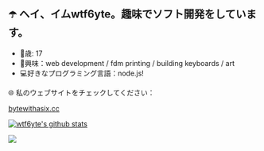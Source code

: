 ## ☂️ ヘイ、イムwtf6yte。趣味でソフト開発をしています。



* 🔞歳: 17
* 💫興味：web development / fdm printing / building keyboards / art
* 💻好きなプログラミング言語：node.js!


🌐 私のウェブサイトをチェックしてください：

[bytewithasix.cc](https://bytewithasix.cc/)

[![wtf6yte's github stats](https://github-readme-stats.vercel.app/api?username=wtf6yte&show_icons=true&theme=dracula)](https://twitter.com/wtf6yte)

![](https://komarev.com/ghpvc/?username=wtf6yte&color=DD6387)
